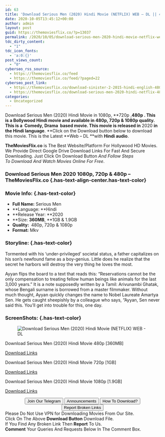 ```yaml
---
id: 63
title: 'Download Serious Men (2020) Hindi Movie (NETFLIX) WEB – DL || 480p [360MB] || 720p [1GB] || 1080p [1.9GB]'
date: 2020-10-05T13:45:12+00:00
author: admin
layout: post
guid: https://themoviesflix.co/?p=13037
permalink: /2020/10/05/download-serious-men-2020-hindi-movie-netflix-web-dl-480p-360mb-720p-1gb-1080p-1-9gb/
tdc_dirty_content:
  - "1"
tdc_icon_fonts:
  - 'a:0:{}'
post_views_count:
  - "0"
cyberseo_rss_source:
  - https://themoviesflix.co/feed
  - https://themoviesflix.co/feed/?paged=22
cyberseo_post_link:
  - https://themoviesflix.co/download-sinister-2-2015-hindi-english-480p-720p/
  - https://themoviesflix.co/download-serious-men-2020-hindi-netflix-480p-720p-1080p/
categories:
  - Uncategorized
---
```

Download Serious Men&nbsp;(2020) Hindi Movie in&nbsp;1080p,&nbsp;**720p ,**480p&nbsp;. This is a Bollywood Hindi movie and available in&nbsp;**480p, 720p & 1080p**&nbsp;quality. This is a &nbsp;**Comedy,&nbsp;Drama**&nbsp; based movie. This movie is released in**&nbsp;2020&nbsp;**in the Hindi language**.&nbsp;**Click on the Download button below to download this movie. This is the Latest&nbsp;**Web – DL&nbsp;**with&nbsp;**Hindi audio**.

**TheMoviesFlix.co**&nbsp;is The Best Website/Platform For Hollywood HD Movies. We Provide Direct Google Drive Download Links For Fast And Secure Downloading. Just Click On Download Button&nbsp;_And Follow Steps To&nbsp;Download And Watch Movies Online For Free_.

### Download Serious Men 2020 1080p, 720p & 480p – TheMoviesFlix.co {.has-text-align-center.has-text-color}

### Movie Info: {.has-text-color}

  * **Full Name:**&nbsp;Serious Men
  * **Language:&nbsp;**Hindi
  * **Release Year:&nbsp;**2020
  * **Size:&nbsp;**360MB**,&nbsp;**1GB & 1.9GB
  * **Quality:&nbsp;**&nbsp;480p, 720p & 1080p
  * **Format:**&nbsp;Mkv

### Storyline: {.has-text-color}

Tormented with his ‘under-privileged’ societal status, a father capitalizes on his son’s newfound fame as a boy-genius. Little does he realize that the secret he harbors will destroy the very thing he loves the most.

Ayyan flips the board to a text that reads this: “Reservations cannot be the only compensation to treating fellow human beings like animals for the last 3,000 years.” It is a note supposedly written by a Tamil: Arivunambi Ghatak, whose Bengali surname is borrowed from a master filmmaker. Without much thought, Ayyan quickly changes the name to Nobel Laureate Amartya Sen. He gets caught sheepishly by a colleague who says, “Ayyan, Sen never said this. You’ll get into trouble for this, one day.

### ScreenShots: {.has-text-color}

<div class="wp-block-image">
  <figure class="aligncenter"><img src="https://i.imgur.com/3g0auPK.jpg" alt="Download Serious Men (2020) Hindi Movie (NETFLIX) WEB - DL" /></figure>
</div>

<p class="has-text-align-center has-text-color has-medium-font-size">
  Download Serious Men (2020) Hindi Movie 480p [360MB]
</p>

<span class="mb-center maxbutton-3-center"><span class="maxbutton-3-container mb-container"><a class="maxbutton-3 maxbutton maxbutton-post-button" target="_blank" rel="nofollow noopener noreferrer" href="https://coinquint.com/a12656/"><span class="mb-text">Download Links</span></a></span></span>

<p class="has-text-align-center has-text-color has-medium-font-size">
  Download Serious Men (2020) Hindi Movie 720p [1GB]
</p>

<span class="mb-center maxbutton-3-center"><span class="maxbutton-3-container mb-container"><a class="maxbutton-3 maxbutton maxbutton-post-button" target="_blank" rel="nofollow noopener noreferrer" href="https://coinquint.com/a12658/"><span class="mb-text">Download Links</span></a></span></span>

<p class="has-text-align-center has-text-color has-medium-font-size">
  Download Serious Men (2020) Hindi Movie 1080p [1.9GB]
</p>

<span class="mb-center maxbutton-3-center"><span class="maxbutton-3-container mb-container"><a class="maxbutton-3 maxbutton maxbutton-post-button" target="_blank" rel="nofollow noopener noreferrer" href="https://coinquint.com/a12660/"><span class="mb-text">Download Links</span></a></span></span>

<center>
</center>

<center>
  <a href="https://t.me/themoviesflixcom" target="_blank" data-wpel-link="external" rel="nofollow external noopener noreferrer"><button class="button button5">Join Our Telegram</button></a> <a href="https://themoviesflix.co/download-serious-men-2020-hindi-netflix-480p-720p-1080p/#" target="_blank" data-wpel-link="external" rel="nofollow external noopener noreferrer"><button class="button button5">Announcements</button></a> <a href="https://themoviesflix.com/how-to-download/" target="_blank" data-wpel-link="external" rel="nofollow external noopener noreferrer"><button class="button button5">How To Download?</button></a> <a href="https://themoviesflix.co/download-serious-men-2020-hindi-netflix-480p-720p-1080p/#" target="_blank" data-wpel-link="external" rel="nofollow external noopener noreferrer"><button class="button button5">Report Broken Links</button></a>
</center>

<div class="alert alert-danger">
  Please Do Not Use VPN for Downloading Movies From Our Site.
</div>

<div class="alert alert-success">
  Click On The Above <strong>Download Button</strong> Download File.
</div>

<div class="alert alert-warning">
  If You Find Any Broken Link Then <strong>Report</strong> To Us.
</div>

<div class="alert alert-info">
  <strong>Comment</strong> Your Queries And Requests Below In The Comment Box.
</div>